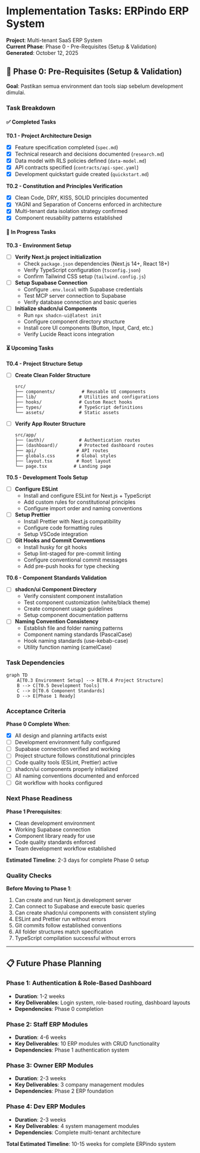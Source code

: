 # Implementation Tasks: ERPindo ERP System

**Project**: Multi-tenant SaaS ERP System  
**Current Phase**: Phase 0 - Pre-Requisites (Setup & Validation)  
**Generated**: October 12, 2025

## 🎯 Phase 0: Pre-Requisites (Setup & Validation)

**Goal**: Pastikan semua environment dan tools siap sebelum development dimulai.

### Task Breakdown

#### ✅ Completed Tasks

**T0.1 - Project Architecture Design**

- [x] Feature specification completed (`spec.md`)
- [x] Technical research and decisions documented (`research.md`)
- [x] Data model with RLS policies defined (`data-model.md`)
- [x] API contracts specified (`contracts/api-spec.yaml`)
- [x] Development quickstart guide created (`quickstart.md`)

**T0.2 - Constitution and Principles Verification**

- [x] Clean Code, DRY, KISS, SOLID principles documented
- [x] YAGNI and Separation of Concerns enforced in architecture
- [x] Multi-tenant data isolation strategy confirmed
- [x] Component reusability patterns established

#### 🔄 In Progress Tasks

**T0.3 - Environment Setup**

- [ ] **Verify Next.js project initialization**
  - Check `package.json` dependencies (Next.js 14+, React 18+)
  - Verify TypeScript configuration (`tsconfig.json`)
  - Confirm Tailwind CSS setup (`tailwind.config.js`)
- [ ] **Setup Supabase Connection**
  - Configure `.env.local` with Supabase credentials
  - Test MCP server connection to Supabase
  - Verify database connection and basic queries
- [ ] **Initialize shadcn/ui Components**
  - Run `npx shadcn-ui@latest init`
  - Configure component directory structure
  - Install core UI components (Button, Input, Card, etc.)
  - Verify Lucide React icons integration

#### ⏳ Upcoming Tasks

**T0.4 - Project Structure Setup**

- [ ] **Create Clean Folder Structure**
  ```
  src/
  ├── components/          # Reusable UI components
  ├── lib/                # Utilities and configurations
  ├── hooks/              # Custom React hooks
  ├── types/              # TypeScript definitions
  └── assets/             # Static assets
  ```
- [ ] **Verify App Router Structure**
  ```
  src/app/
  ├── (auth)/             # Authentication routes
  ├── (dashboard)/        # Protected dashboard routes
  ├── api/               # API routes
  ├── globals.css        # Global styles
  ├── layout.tsx         # Root layout
  └── page.tsx          # Landing page
  ```

**T0.5 - Development Tools Setup**

- [ ] **Configure ESLint**
  - Install and configure ESLint for Next.js + TypeScript
  - Add custom rules for constitutional principles
  - Configure import order and naming conventions
- [ ] **Setup Prettier**
  - Install Prettier with Next.js compatibility
  - Configure code formatting rules
  - Setup VSCode integration
- [ ] **Git Hooks and Commit Conventions**
  - Install husky for git hooks
  - Setup lint-staged for pre-commit linting
  - Configure conventional commit messages
  - Add pre-push hooks for type checking

**T0.6 - Component Standards Validation**

- [ ] **shadcn/ui Component Directory**
  - Verify consistent component installation
  - Test component customization (white/black theme)
  - Create component usage guidelines
  - Setup component documentation patterns
- [ ] **Naming Convention Consistency**
  - Establish file and folder naming patterns
  - Component naming standards (PascalCase)
  - Hook naming standards (use-kebab-case)
  - Utility function naming (camelCase)

### Task Dependencies

```mermaid
graph TD
    A[T0.3 Environment Setup] --> B[T0.4 Project Structure]
    B --> C[T0.5 Development Tools]
    C --> D[T0.6 Component Standards]
    D --> E[Phase 1 Ready]
```

### Acceptance Criteria

**Phase 0 Complete When**:

- [x] All design and planning artifacts exist
- [ ] Development environment fully configured
- [ ] Supabase connection verified and working
- [ ] Project structure follows constitutional principles
- [ ] Code quality tools (ESLint, Prettier) active
- [ ] shadcn/ui components properly initialized
- [ ] All naming conventions documented and enforced
- [ ] Git workflow with hooks configured

### Next Phase Readiness

**Phase 1 Prerequisites**:

- Clean development environment
- Working Supabase connection
- Component library ready for use
- Code quality standards enforced
- Team development workflow established

**Estimated Timeline**: 2-3 days for complete Phase 0 setup

### Quality Checks

**Before Moving to Phase 1**:

1. Can create and run Next.js development server
2. Can connect to Supabase and execute basic queries
3. Can create shadcn/ui components with consistent styling
4. ESLint and Prettier run without errors
5. Git commits follow established conventions
6. All folder structures match specification
7. TypeScript compilation successful without errors

---

## 📋 Future Phase Planning

### Phase 1: Authentication & Role-Based Dashboard

- **Duration**: 1-2 weeks
- **Key Deliverables**: Login system, role-based routing, dashboard layouts
- **Dependencies**: Phase 0 completion

### Phase 2: Staff ERP Modules

- **Duration**: 4-6 weeks
- **Key Deliverables**: 10 ERP modules with CRUD functionality
- **Dependencies**: Phase 1 authentication system

### Phase 3: Owner ERP Modules

- **Duration**: 2-3 weeks
- **Key Deliverables**: 3 company management modules
- **Dependencies**: Phase 2 ERP foundation

### Phase 4: Dev ERP Modules

- **Duration**: 2-3 weeks
- **Key Deliverables**: 4 system management modules
- **Dependencies**: Complete multi-tenant architecture

**Total Estimated Timeline**: 10-15 weeks for complete ERPindo system
